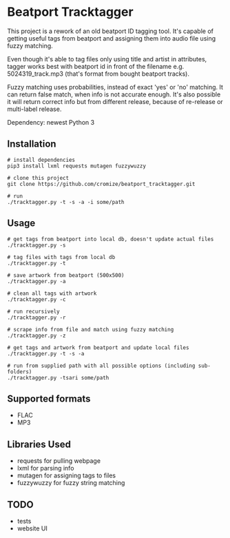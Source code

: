 Beatport Tracktagger
======

This project is a rework of an old beatport ID tagging tool. It's capable of getting useful tags from beatport and assigning them into audio file using fuzzy matching.

Even though it's able to tag files only using title and artist in attributes, tagger works best with beatport id in front of the filename e.g. 5024319_track.mp3 (that's format from bought beatport tracks).

Fuzzy matching uses probabilities, instead of exact 'yes' or 'no' matching. It can return false match, when info is not accurate enough. It's also possible it will return correct info but from different release, because of re-release or multi-label release.

Dependency: newest Python 3

Installation
-----
```
# install dependencies
pip3 install lxml requests mutagen fuzzywuzzy

# clone this project
git clone https://github.com/cromize/beatport_tracktagger.git

# run
./tracktagger.py -t -s -a -i some/path
```

Usage
-----
```
# get tags from beatport into local db, doesn't update actual files
./tracktagger.py -s

# tag files with tags from local db
./tracktagger.py -t

# save artwork from beatport (500x500)
./tracktagger.py -a

# clean all tags with artwork
./tracktagger.py -c

# run recursively
./tracktagger.py -r

# scrape info from file and match using fuzzy matching
./tracktagger.py -z

# get tags and artwork from beatport and update local files
./tracktagger.py -t -s -a

# run from supplied path with all possible options (including sub-folders)
./tracktagger.py -tsari some/path

```

Supported formats
------

* FLAC
* MP3

Libraries Used
-----
* requests for pulling webpage
* lxml for parsing info
* mutagen for assigning tags to files
* fuzzywuzzy for fuzzy string matching

TODO
-----
* tests
* website UI

